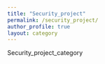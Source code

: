 ```yaml
---
title: "Security_project"
permalink: /security_project/
author_profile: true
layout: category
---
```


Security_project_category